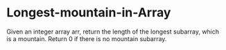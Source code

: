 # Longest-mountain-in-Array
Given an integer array arr, return the length of the longest subarray, which is a mountain. Return 0 if there is no mountain subarray.
